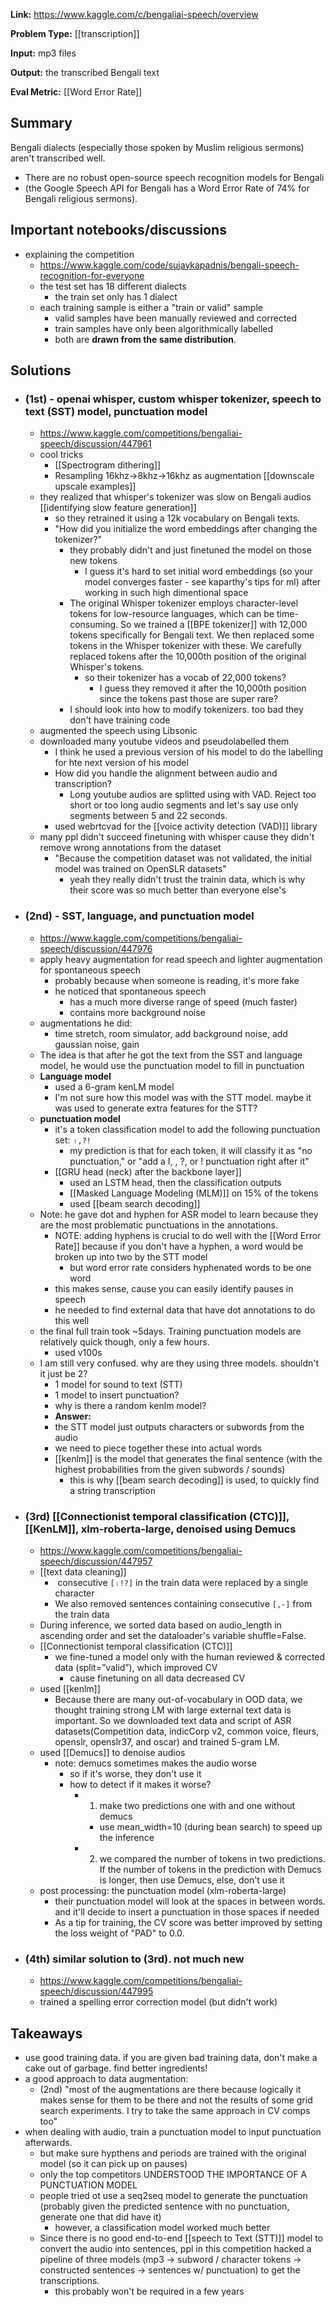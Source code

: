 **Link:** https://www.kaggle.com/c/bengaliai-speech/overview

**Problem Type:** [[transcription]]

**Input:** mp3 files

**Output:** the transcribed Bengali text

**Eval Metric:** [[Word Error Rate]]
## Summary

Bengali dialects (especially those spoken by Muslim religious sermons) aren't transcribed well.
- There are no robust open-source speech recognition models for Bengali
- (the Google Speech API for Bengali has a Word Error Rate of 74% for Bengali religious sermons).
## Important notebooks/discussions
- explaining the competition
	- https://www.kaggle.com/code/sujaykapadnis/bengali-speech-recognition-for-everyone
	- the test set has 18 different dialects
		- the train set only has 1 dialect
	- each training sample is either a "train or valid" sample
		- valid samples have been manually reviewed and corrected
		- train samples have only been algorithmically labelled
		- both are **drawn from the same distribution**.
## Solutions
- ### (1st) - openai whisper, custom whisper tokenizer, speech to text (SST) model, punctuation model
	- https://www.kaggle.com/competitions/bengaliai-speech/discussion/447961
	- cool tricks
		- [[Spectrogram dithering]]
		- Resampling 16khz->8khz->16khz as augmentation [[downscale upscale examples]]
	- they realized that whisper's tokenizer was slow on Bengali audios [[identifying slow feature generation]]
		- so they retrained it using a 12k vocabulary on Bengali texts.
		- "How did you initialize the word embeddings after changing the tokenizer?"
			- they probably didn't and just finetuned the model on those new tokens
				- I guess it's hard to set initial word embeddings (so your model converges faster - see kaparthy's tips for ml) after working in such high dimentional space
			- The original Whisper tokenizer employs character-level tokens for low-resource languages, which can be time-consuming. So we trained a [[BPE tokenizer]] with 12,000 tokens specifically for Bengali text. We then replaced some tokens in the Whisper tokenizer with these. We carefully replaced tokens after the 10,000th position of the original Whisper's tokens.
				- so their tokenizer has a vocab of 22,000 tokens?
					- I guess they removed it after the 10,000th position since the tokens past those are super rare?
			- I should look into how to modify tokenizers. too bad they don't have training code
	- augmented the speech using Libsonic
	- downloaded many youtube videos and pseudolabelled them
		- I think he used a previous version of his model to do the labelling for hte next version of his model
		- How did you handle the alignment between audio and transcription?
			- Long youtube audios are splitted using with VAD. Reject too short or too long audio segments and let's say use only segments between 5 and 22 seconds.
		- used webrtcvad for the [[voice activity detection (VAD)]] library
	- many ppl didn't succeed finetuning with whisper cause they didn't remove wrong annotations from the dataset
		- "Because the competition dataset was not validated, the initial model was trained on OpenSLR datasets"
			- yeah they really didn't trust the trainin data, which is why their score was so much better than everyone else's
- ### (2nd) - SST, language, and punctuation model
	- https://www.kaggle.com/competitions/bengaliai-speech/discussion/447976
	- apply heavy augmentation for read speech and lighter augmentation for spontaneous speech
		- probably because when someone is reading, it's more fake
		- he noticed that spontaneous speech
			- has a much more diverse range of speed (much faster)
			- contains more background noise
	- augmentations he did:
		- time stretch, room simulator, add background noise, add gaussian noise, gain
	- The idea is that after he got the text from the SST and language model, he would use the punctuation model to fill in punctuation
	- **Language model**
		- used a 6-gram kenLM model
		- I'm not sure how this model was with the STT model. maybe it was used to generate extra features for the STT?
	- **punctuation model**
		- it's a token classification model to add the following punctuation set: `।,?!`
			- my prediction is that for each token, it will classify it as "no punctuation," or "add a I, , ?, or ! punctuation right after it"
		- [[GRU head (neck) after the backbone layer]]
			- used an LSTM head, then the classification outputs
			- [[Masked Language Modeling (MLM)]] on 15% of the tokens
			- used [[beam search decoding]]
	- Note: he gave dot and hyphen for ASR model to learn because they are the most problematic punctuations in the annotations.
		- NOTE: adding hyphens is crucial to do well with the [[Word Error Rate]] because if you don't have a hyphen, a word would be broken up into two by the STT model
			- but word error rate considers hyphenated words to be one word
		- this makes sense, cause you can easily identify pauses in speech
		- he needed to find external data that have dot annotations to do this well
	- the final full train took ~5days. Training punctuation models are relatively quick though, only a few hours.
		- used v100s
	- I am still very confused. why are they using three models. shouldn't it just be 2?
		- 1 model for sound to text (STT)
		- 1 model to insert punctuation?
		- why is there a random kenlm model?
		- **Answer:**
		- the STT model just outputs characters or subwords ƒrom the audio
		- we need to piece together these into actual words
		- [[kenlm]] is the model that generates the final sentence (with the highest probabilities from the given subwords / sounds)
			- this is why [[beam search decoding]] is used, to quickly find a string transcription
- ### (3rd) [[Connectionist temporal classification (CTC)]], [[KenLM]], xlm-roberta-large, denoised using Demucs
	- https://www.kaggle.com/competitions/bengaliai-speech/discussion/447957
	- [[text data cleaning]]
		-  consecutive `[।!?]` in the train data were replaced by a single character
		- We also removed sentences containing consecutive `[,-]` from the train data
	- During inference, we sorted data based on audio_length in ascending order and set the dataloader's variable shuffle=False.
	- [[Connectionist temporal classification (CTC)]]
		- we fine-tuned a model only with the human reviewed & corrected data (split=”valid”), which improved CV
			- cause finetuning on all data decreased CV
	- used [[kenlm]]
		- Because there are many out-of-vocabulary in OOD data, we thought training strong LM with large external text data is important. So we downloaded text data and script of ASR datasets(Competition data, indicCorp v2, common voice, fleurs, openslr, openslr37, and oscar) and trained 5-gram LM.
	- used [[Demucs]] to denoise audios
		- note: demucs sometimes makes the audio worse
			- so if it's worse, they don't use it
			- how to detect if it makes it worse?
				- 1) make two predictions one with and one without demucs
					- use mean_width=10 (during bean search) to speed up the inference
				- 2) we compared the number of tokens in two predictions. If the number of tokens in the prediction with Demucs is longer, then use Demucs, else, don't use it
	- post processing: the punctuation model (xlm-roberta-large)
		- their punctuation model will look at the spaces in between words. and it'll decide to insert a punctuation in those spaces if needed
		- As a tip for training, the CV score was better improved by setting the loss weight of "PAD" to 0.0.
- ### (4th) similar solution to (3rd). not much new
	- https://www.kaggle.com/competitions/bengaliai-speech/discussion/447995
	- trained a spelling error correction model (but didn't work)
## Takeaways
- use good training data.  if you are given bad training data, don't make a cake out of garbage. find better ingredients!
- a good approach to data augmentation:
	- (2nd) "most of the augmentations are there because logically it makes sense for them to be there and not the results of some grid search experiments. I try to take the same approach in CV comps too"
- when dealing with audio, train a punctuation model to input punctuation afterwards.
	- but make sure hypthens and periods are trained with the original model (so it can pick up on pauses)
	- only the top competitors UNDERSTOOD THE IMPORTANCE OF A PUNCTUATION MODEL
	- people tried ot use a seq2seq model to generate the punctuation (probably given the predicted sentence with no punctuation, generate one that did have it)
		- however, a classification model worked much better
	- Since there is no good end-to-end [[speech to Text (STT)]] model to convert the audio into sentences, ppl in this competition hacked a pipeline of three models (mp3 -> subword / character tokens -> constructed sentences -> sentences w/ punctuation) to get the transcriptions.
		- this probably won't be required in a few years